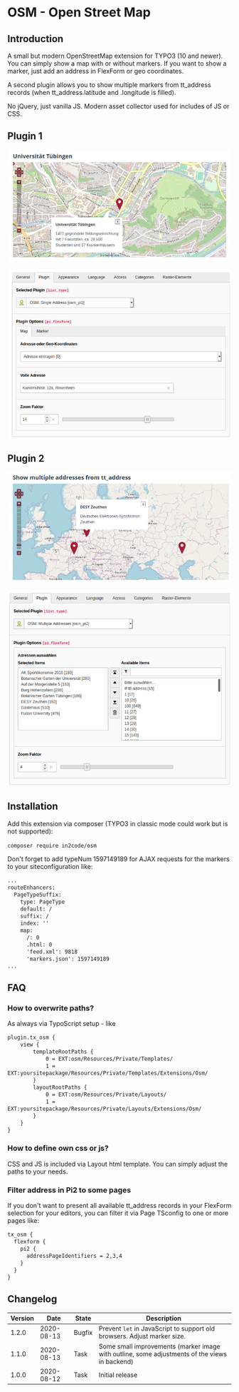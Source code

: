 # OSM - Open Street Map

## Introduction

A small but modern OpenStreetMap extension for TYPO3 (10 and newer). You can simply show a map with or without markers.
If you want to show a marker, just add an address in FlexForm or geo coordinates.

A second plugin allows you to show multiple markers from tt_address records (when tt_address.latitude and .longitude is
filled).

No jQuery, just vanilla JS. Modern asset collector used for includes of JS or CSS.

## Plugin 1

![screenshot_pi1_frontend.png](Documentation/Images/screenshot_pi1_frontend.png "Map in frontend")

![screenshot_pi1_backend.png](Documentation/Images/screenshot_pi1_backend.png "Plugin in backend")

## Plugin 2

![screenshot_pi1_frontend.png](Documentation/Images/screenshot_pi2_frontend.png "Map in frontend")

![screenshot_pi2_backend.png](Documentation/Images/screenshot_pi2_backend.png "Plugin in backend")

## Installation

Add this extension via composer (TYPO3 in classic mode could work but is not supported):

`composer require in2code/osm`

Don't forget to add typeNum 1597149189 for AJAX requests for the markers to your siteconfiguration like:

```
...
routeEnhancers:
  PageTypeSuffix:
    type: PageType
    default: /
    suffix: /
    index: ''
    map:
      /: 0
      .html: 0
      'feed.xml': 9818
      'markers.json': 1597149189
...
```

## FAQ

### How to overwrite paths?

As always via TypoScript setup - like

```
plugin.tx_osm {
    view {
        templateRootPaths {
            0 = EXT:osm/Resources/Private/Templates/
            1 = EXT:yoursitepackage/Resources/Private/Templates/Extensions/Osm/
        }
        layoutRootPaths {
            0 = EXT:osm/Resources/Private/Layouts/
            1 = EXT:yoursitepackage/Resources/Private/Layouts/Extensions/Osm/
        }
    }
}
```

### How to define own css or js?

CSS and JS is included via Layout html template. You can simply adjust the paths to your needs.

### Filter address in Pi2 to some pages

If you don't want to present all available tt_address records in your FlexForm selection for your editors, you can
filter it via Page TSconfig to one or more pages like:

```
tx_osm {
  flexform {
    pi2 {
      addressPageIdentifiers = 2,3,4
    }
  }
}
```

## Changelog

| Version    | Date       | State      | Description                                                                                                                                                                                |
| ---------- | ---------- | ---------- | ------------------------------------------------------------------------------------------------------------------------------------------------------------------------------------------ |
| 1.2.0      | 2020-08-13 | Bugfix     | Prevent `let` in JavaScript to support old browsers. Adjust marker size.                                                                                                                   |
| 1.1.0      | 2020-08-13 | Task       | Some small improvements (marker image with outline, some adjustments of the views in backend)                                                                                              |
| 1.0.0      | 2020-08-12 | Task       | Initial release                                                                                                                                                                            |
